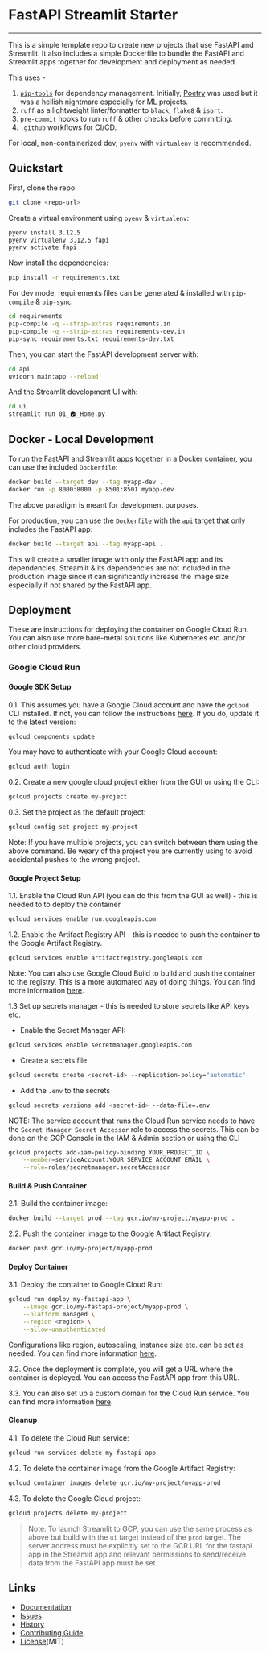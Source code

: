 # FastAPI Streamlit Starter

---

This is a simple template repo to create new projects that use FastAPI and Streamlit.
It also includes a simple Dockerfile to bundle the FastAPI and Streamlit apps together for development and deployment as needed.

This uses -
1. [`pip-tools`](https://github.com/jazzband/pip-tools) for dependency management. Initially, [Poetry](https://python-poetry.org/) was used but it was a hellish nightmare especially for ML projects.
2. `ruff` as a lightweight linter/formatter to `black`, `flake8` & `isort`.
3. `pre-commit` hooks to run `ruff` & other checks before committing.
4. `.github` workflows for CI/CD.

For local, non-containerized dev, `pyenv` with `virtualenv` is recommended.

## Quickstart

First, clone the repo:

```bash
git clone <repo-url>
```

Create a virtual environment using `pyenv` & `virtualenv`:

```bash
pyenv install 3.12.5
pyenv virtualenv 3.12.5 fapi
pyenv activate fapi
```

Now install the dependencies:

```bash
pip install -r requirements.txt
```

For dev mode, requirements files can be generated & installed with `pip-compile` & `pip-sync`:

```bash
cd requirements
pip-compile -q --strip-extras requirements.in
pip-compile -q --strip-extras requirements-dev.in
pip-sync requirements.txt requirements-dev.txt
```

Then, you can start the FastAPI development server with:

```bash
cd api
uvicorn main:app --reload
```

And the Streamlit development UI with:

```bash
cd ui
streamlit run 01_🏠_Home.py
```

## Docker - Local Development

To run the FastAPI and Streamlit apps together in a Docker container, you can use the included `Dockerfile`:

```bash
docker build --target dev --tag myapp-dev .
docker run -p 8000:8000 -p 8501:8501 myapp-dev
```

The above paradigm is meant for development purposes.

For production, you can use the `Dockerfile` with the `api` target that only includes the FastAPI app:

```bash
docker build --target api --tag myapp-api .
```

This will create a smaller image with only the FastAPI app and its dependencies. Streamlit & its dependencies are not included in the production image since it can significantly increase the image size especially if not shared by the FastAPI app.

## Deployment

These are instructions for deploying the container on Google Cloud Run.
You can also use more bare-metal solutions like Kubernetes etc. and/or other cloud providers.

### Google Cloud Run


#### Google SDK Setup

0.1. This assumes you have a Google Cloud account and have the `gcloud` CLI installed.
If not, you can follow the instructions [here](https://cloud.google.com/sdk/docs/install).
If you do, update it to the latest version:

```bash
gcloud components update
```

You may have to authenticate with your Google Cloud account:

```bash
gcloud auth login
```

0.2. Create a new google cloud project either from the GUI or using the CLI:

```bash
gcloud projects create my-project
```

0.3. Set the project as the default project:

```bash
gcloud config set project my-project
```

Note: If you have multiple projects, you can switch between them using the above command. Be weary of the project you are currently using to avoid accidental pushes to the wrong project.


#### Google Project Setup

1.1. Enable the Cloud Run API (you can do this from the GUI as well) - this is needed to to deploy the container.

```bash
gcloud services enable run.googleapis.com
```

1.2. Enable the Artifact Registry API - this is needed to push the container to the Google Artifact Registry.

```bash
gcloud services enable artifactregistry.googleapis.com
```

Note: You can also use Google Cloud Build to build and push the container to the registry. This is a more automated way of doing things. You can find more information [here](https://cloud.google.com/cloud-build/docs/quickstart-docker).


1.3 Set up secrets manager - this is needed to store secrets like API keys etc.

- Enable the Secret Manager API:
```bash
gcloud services enable secretmanager.googleapis.com
```

- Create a secrets file
```bash
gcloud secrets create <secret-id> --replication-policy="automatic"
```

- Add the `.env` to the secrets
```bash
gcloud secrets versions add <secret-id> --data-file=.env
```

NOTE: The service account that runs the Cloud Run service needs to have the `Secret Manager Secret Accessor` role to access the secrets. This can be done on the GCP Console in the IAM & Admin section or using the CLI

```bash
gcloud projects add-iam-policy-binding YOUR_PROJECT_ID \
    --member=serviceAccount:YOUR_SERVICE_ACCOUNT_EMAIL \
    --role=roles/secretmanager.secretAccessor
```

#### Build & Push Container

2.1. Build the container image:

```bash
docker build --target prod --tag gcr.io/my-project/myapp-prod .
```

2.2. Push the container image to the Google Artifact Registry:

```bash
docker push gcr.io/my-project/myapp-prod
```

#### Deploy Container

3.1. Deploy the container to Google Cloud Run:

```bash
gcloud run deploy my-fastapi-app \
    --image gcr.io/my-fastapi-project/myapp-prod \
    --platform managed \
    --region <region> \
    --allow-unauthenticated
```

Configurations like region, autoscaling, instance size etc. can be set as needed. You can find more information [here](https://cloud.google.com/sdk/gcloud/reference/run/deploy).

3.2. Once the deployment is complete, you will get a URL where the container is deployed. You can access the FastAPI app from this URL.

3.3. You can also set up a custom domain for the Cloud Run service. You can find more information [here](https://cloud.google.com/run/docs/mapping-custom-domains).

#### Cleanup

4.1. To delete the Cloud Run service:

```bash
gcloud run services delete my-fastapi-app
```

4.2. To delete the container image from the Google Artifact Registry:

```bash
gcloud container images delete gcr.io/my-project/myapp-prod
```

4.3. To delete the Google Cloud project:

```bash
gcloud projects delete my-project
```

> Note: To launch Streamlit to GCP, you can use the same process as above but build with the `ui` target instead of the `prod` target. The server address must be explicitly set to the GCR URL for the fastapi app in the Streamlit app and relevant permissions to send/receive data from the FastAPI app must be set.

## Links

- [Documentation](docs/index.md)
- [Issues](https://github.com/hayabhay/fastapi-streamlit-starter/issues)
- [History](docs/history.md)
- [Contributing Guide](docs/contributing.md)
- [License](LICENSE)(MIT)
